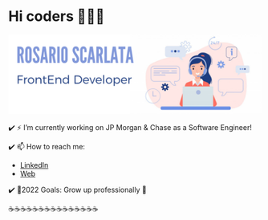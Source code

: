 # Hi coders 👋:woman_technologist:
![Image of Ro](https://github.com/rochyscarlata/rochyscarlata/blob/main/gitrosa.png)

:heavy_check_mark: ⚡ I’m currently working on JP Morgan & Chase as a Software Engineer!


:heavy_check_mark:  📫 How to reach me: 
  * [LinkedIn](https://www.linkedin.com/in/rosario-scarlata-153b831a1/)
  * [Web](http://www.rosarioscarlata.website/)


:heavy_check_mark: 🌱2022 Goals: Grow up professionally :rocket:

:coffee::coffee::coffee::coffee::coffee::coffee::coffee::coffee::coffee::coffee::coffee::coffee::coffee::coffee::coffee:
<!--
**rochyscarlata/rochyscarlata** is a ✨ _special_ ✨ repository because its `README.md` (this file) appears on your GitHub profile.

Here are some ideas to get you started:
- ⚡ I’m currently working on JP Morgan & Chase as a Software Engineer!
- 📫 How to reach me: 
  * [LinkedIn](https://www.linkedin.com/in/rosario-scarlata-153b831a1/)


- 🔭 I’m currently working on ...
- 🌱 I’m currently learning ...
- 👯 I’m looking to collaborate on ...
- 🤔 I’m looking for help with ...
- 💬 Ask me about ...
- 📫 How to reach me: ...
- 😄 Pronouns: ...
- ⚡ Fun fact: ...
-->
